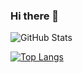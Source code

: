 ### Hi there 👋

<!--
**AhmadNaufal2525/AhmadNaufal2525** is a ✨ _special_ ✨ repository because its `README.md` (this file) appears on your GitHub profile.
Here are some ideas to get you started:
- 🔭 I’m currently working on ...
- 🌱 I’m currently learning ...
- 👯 I’m looking to collaborate on ...
- 🤔 I’m looking for help with ...
- 💬 Ask me about ...
- 📫 How to reach me: ...
- 😄 Pronouns: ...
- ⚡ Fun fact: ...
-->

![GitHub Stats](https://github-readme-stats.vercel.app/api?username=AhmadNaufal2525&theme=dracula)


[![Top Langs](https://github-readme-stats.vercel.app/api/top-langs/?username=AhmadNaufal2525&langs_count=8&theme=omni)](https://github.com/AhmadNaufal2525/github-readme-stats)
